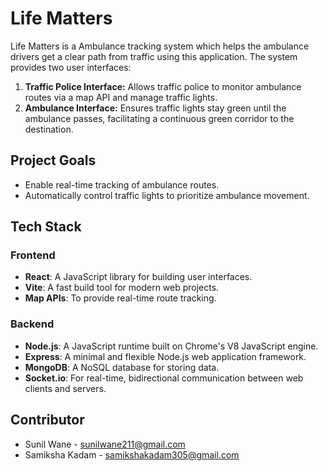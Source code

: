 # Life Matters
Life Matters is a Ambulance tracking system which helps the ambulance drivers get a clear path from traffic using this application. The system provides two user interfaces:

1. **Traffic Police Interface:** Allows traffic police to monitor ambulance routes via a map API and manage traffic lights.
2. **Ambulance Interface:** Ensures traffic lights stay green until the ambulance passes, facilitating a continuous green corridor to the destination.

## Project Goals

- Enable real-time tracking of ambulance routes.
- Automatically control traffic lights to prioritize ambulance movement.

## Tech Stack

### Frontend

- **React**: A JavaScript library for building user interfaces.
- **Vite**: A fast build tool for modern web projects.
- **Map APIs**: To provide real-time route tracking.

### Backend

- **Node.js**: A JavaScript runtime built on Chrome's V8 JavaScript engine.
- **Express**: A minimal and flexible Node.js web application framework.
- **MongoDB**: A NoSQL database for storing data.
- **Socket.io**: For real-time, bidirectional communication between web clients and servers.

## Contributor
- Sunil Wane - sunilwane211@gmail.com 
- Samiksha Kadam - samikshakadam305@gmail.com
